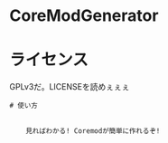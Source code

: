 # CoreModGenerator
  # ライセンス  
  
  GPLv3だ。LICENSEを読めぇぇぇ
  
  
    # 使い方
        
        
        見ればわかる! Coremodが簡単に作れるぞ!
